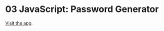 # 03 JavaScript: Password Generator

[Visit the app](https://sardanap95.github.io/03-Javascript/index.html).
